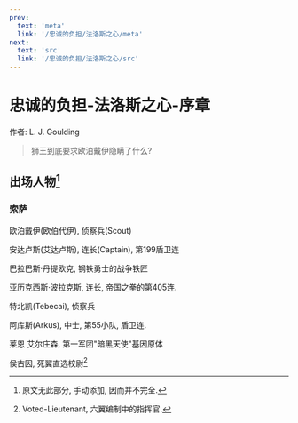 ```yaml
---
prev:
  text: 'meta'
  link: '/忠诚的负担/法洛斯之心/meta'
next:
  text: 'src'
  link: '/忠诚的负担/法洛斯之心/src'
---
```


# 忠诚的负担-法洛斯之心-序章

作者: L. J. Goulding

> 狮王到底要求欧泊戴伊隐瞒了什么?

## 出场人物[^1]

[^1]: 原文无此部分, 手动添加, 因而并不完全.

### 索萨

欧泊戴伊(欧伯代伊), 侦察兵(Scout)

安达卢斯(艾达卢斯), 连长(Captain), 第199盾卫连

巴拉巴斯·丹提欧克, 钢铁勇士的战争铁匠

亚历克西斯·波拉克斯, 连长, 帝国之拳的第405连.

特北凯(Tebecai), 侦察兵

阿库斯(Arkus), 中士, 第55小队, 盾卫连.

莱恩 艾尔庄森, 第一军团"暗黑天使"基因原体

侯古因, 死翼直选校尉[^2]

[^2]: Voted-Lieutenant, 六翼编制中的指挥官.
